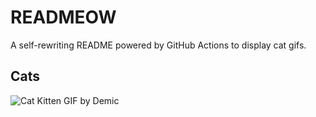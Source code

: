 # READMEOW

A self-rewriting README powered by GitHub Actions to display cat gifs.

## Cats

![Cat Kitten GIF by Demic](https://media3.giphy.com/media/3oriO0OEd9QIDdllqo/200.gif?cid=9acd02dazenypduucnf5vl1n23ugdxkdnbb3yxvp8xyemrgg&ep=v1_gifs_search&rid=200.gif&ct=g)
